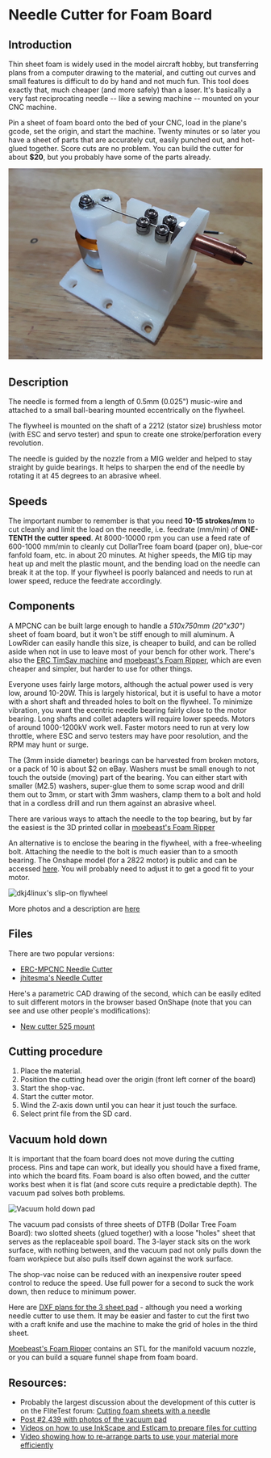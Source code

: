 # Needle Cutter for Foam Board

## Introduction

Thin sheet foam is widely used in the model aircraft hobby, but transferring plans from a computer
drawing to the material, and cutting out curves and small features is difficult to do by hand and
not much fun. This tool does exactly that, much cheaper (and more safely) than a laser. It's
basically a very fast reciprocating needle -- like a sewing machine -- mounted on your CNC machine.

Pin a sheet of foam board onto the bed of your CNC, load in the plane's gcode, set the origin, and
start the machine. Twenty minutes or so later you have a sheet of parts that are accurately cut,
easily punched out, and hot-glued together. Score cuts are no problem. You can build the cutter for
about **$20**, but you probably have some of the parts already.

![needle cutter](../img/old/2018/08/needle.jpeg)

## Description

The needle is formed from a length of 0.5mm (0.025") music-wire and attached to a small ball-bearing
mounted eccentrically on the flywheel.

The flywheel is mounted on the shaft of a 2212 (stator size) brushless motor (with ESC and servo tester) and
spun to create one stroke/perforation every revolution.

The needle is guided by the nozzle from a MIG welder and helped to stay straight by guide bearings.
It helps to sharpen the end of the needle by rotating it at 45 degrees to an abrasive wheel.

## Speeds

The important number to remember is that you need **10-15 strokes/mm** to cut cleanly and limit the
load on the needle, i.e. feedrate (mm/min) of **ONE-TENTH the cutter speed**. At 8000-10000 rpm you
can use a feed rate of 600-1000 mm/min to cleanly cut DollarTree foam board (paper on), blue-cor
fanfold foam, etc. in about 20 minutes. At higher speeds, the MIG tip may heat up and melt the
plastic mount, and the bending load on the needle can break it at the top. If your flywheel is
poorly balanced and needs to run at lower speed, reduce the feedrate accordingly.

## Components

A MPCNC can be built large enough to handle a *510x750mm (20"x30")* sheet of foam board, but it won't be stiff
enough to mill aluminum. A LowRider can easily handle this size, is cheaper to build, and can be
rolled aside when not in use to leave most of your bench for other work. There's also the [ERC
TimSav machine](https://www.thingiverse.com/thing:3951161) and [moebeast's Foam Ripper](https://www.thingiverse.com/thing:2520214), which are even cheaper and simpler, but harder to use for other things.

Everyone uses fairly large motors, although the actual power used is very low, around 10-20W. This
is largely historical, but it is useful to have a motor with a short shaft and threaded holes to
bolt on the flywheel. To minimize vibration, you want the ecentric needle bearing fairly close to
the motor bearing. Long shafts and collet adapters will require lower speeds. Motors of around
1000-1200kV work well. Faster motors need to run at very low throttle, where ESC and servo testers
may have poor resolution, and the RPM may hunt or surge.

The (3mm inside diameter) bearings can be harvested from broken motors, or a pack of 10 is about $2
on eBay. Washers must be small enough to not touch the outside (moving) part of the bearing. You can
either start with smaller (M2.5) washers, super-glue them to some scrap wood and drill them out to
3mm, or start with 3mm washers, clamp them to a bolt and hold that in a cordless drill and run them
against an abrasive wheel.

There are various ways to attach the needle to the top bearing, but by far the easiest is the 3D
printed collar in [moebeast's Foam Ripper](https://www.thingiverse.com/thing:2520214)

An alternative is to enclose the bearing in the flywheel, with a free-wheeling bolt. Attaching the needle to the bolt is much easier than to a smooth bearing. The Onshape model (for a 2822 motor) is public and can be accessed [here](https://cad.onshape.com/documents/d15763ac96650f9806e6a647/w/aaaf30267ca198b6b488e255/e/1b7e9f4a277201920c1d0714). You will probably need to adjust it to get a good fit to your motor. 

![dkj4linux's slip-on flywheel](https://ftforumx2.s3.amazonaws.com/2019/04/222266_696e8a812d15826b37d78ac3b4c66651.jpg)

More photos and a description are [here](https://forum.flitetest.com/index.php?threads/cutting-foam-sheets-with-a-needle.24251/page-122#post-466490)

## Files

There are two popular versions:

* [ERC-MPCNC Needle Cutter](https://www.thingiverse.com/thing:4056438)
* [jhitesma's Needle Cutter](https://www.thingiverse.com/thing:2450613)

Here's a parametric CAD drawing of the second, which can be easily edited to suit different motors
in the browser based OnShape (note that you can see and use other people's modifications):

- [New cutter 525 mount](https://cad.onshape.com/documents/0b010a7a70bd0183d800fa80/w/10ed5bfd8b949cb222794b95/e/0282404df574b68957c362e8)

## Cutting procedure

1. Place the material.
2. Position the cutting head over the origin (front left corner of the board)
3. Start the shop-vac.
4. Start the cutter motor.
5. Wind the Z-axis down until you can hear it just touch the surface.
6. Select print file from the SD card.

## Vacuum hold down

It is important that the foam board does not move during the cutting process. Pins and tape can
work, but ideally you should have a fixed frame, into which the board fits. Foam board is also often
bowed, and the cutter works best when it is flat (and score cuts require a predictable depth). The
vacuum pad solves both problems.

![Vacuum hold down pad](https://ftforumx2.s3.amazonaws.com/2019/04/222500_63bbfe4f6de656f36ddfec7592ac247a.jpg)

The vacuum pad consists of three sheets of DTFB (Dollar Tree Foam Board): two slotted sheets (glued
together) with a loose "holes" sheet that serves as the replaceable spoil board. The 3-layer stack
sits on the work surface, with nothing between, and the vacuum pad not only pulls down the foam
workpiece but also pulls itself down against the work surface. 

The shop-vac noise can be reduced with an inexpensive router speed control to reduce the speed. Use
full power for a second to suck the work down, then reduce to minimum power.

Here are [DXF plans for the 3 sheet pad](https://ftforumx2.s3.amazonaws.com/2019/12/270306_e490e4c657f494c024fdd8df958cc351.zip) - although you need a working needle cutter to use them. It may be easier and faster to  cut the first two with a craft knife and use the machine to make the grid of holes in the third sheet.

[Moebeast's Foam Ripper](https://www.thingiverse.com/thing:2520214) contains an STL for the manifold vacuum nozzle, or you can build a square funnel shape from foam board.

## Resources:

* Probably the largest discussion about the development of this cutter is on the FliteTest forum:
    [Cutting foam sheets with a needle](https://forum.flitetest.com/index.php?threads/cutting-foam-sheets-with-a-needle.24251/)
* [Post #2,439 with photos of the vacuum pad](https://forum.flitetest.com/index.php?threads/cutting-foam-sheets-with-a-needle.24251/page-122#post-466905)
* [Videos on how to use InkScape and Estlcam to prepare files for cutting](https://www.youtube.com/watch?v=W2ngSAn8qpM)
* [Video showing how to re-arrange parts to use your material more efficiently](https://www.youtube.com/watch?v=sW1tf-Pwd50)
